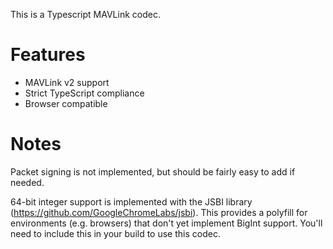 This is a Typescript MAVLink codec.

# Features
* MAVLink v2 support
* Strict TypeScript compliance
* Browser compatible

# Notes
Packet signing is not implemented, but should be fairly easy to add if needed.

64-bit integer support is implemented with the JSBI library (https://github.com/GoogleChromeLabs/jsbi). This provides a
polyfill for environments (e.g. browsers) that don't yet implement BigInt support. You'll need to include this in your
build to use this codec.


